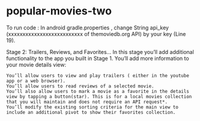 # popular-movies-two

To run code : In android gradle.properties , change String api_key (xxxxxxxxxxxxxxxxxxxxxxxxxx of themoviedb.org API) by your key (Line 19).

 Stage 2: Trailers, Reviews, and Favorites...
In this stage you’ll add additional functionality to the app you built in Stage 1.
You’ll add more information to your movie details view:

    You’ll allow users to view and play trailers ( either in the youtube app or a web browser).
    You’ll allow users to read reviews of a selected movie.
    You’ll also allow users to mark a movie as a favorite in the details view by tapping a button(star). This is for a local movies collection that you will maintain and does not require an API request*.
    You’ll modify the existing sorting criteria for the main view to include an additional pivot to show their favorites collection.
